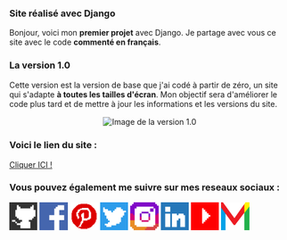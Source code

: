 ### Site réalisé avec Django

Bonjour, voici mon **premier projet** avec Django. Je partage avec vous ce site avec le code **commenté en français**.

### La version 1.0

Cette version est la version de base que j'ai codé à partir de zéro, un site qui s'adapte **à toutes les tailles d'écran**. Mon objectif sera d'améliorer le code plus tard et de mettre à jour les informations et les versions du site.
<br/>
<p align="center">
<img align="center" src="snakeV1-0.jpg" alt="Image de la version 1.0">
</p>

### Voici le lien du site : 

 <a href="https://kevinozkaraca.github.io/" target="_blank">Cliquer ICI !</a>
  <br/>

### Vous pouvez également me suivre sur mes reseaux sociaux : 

<p align="center">
    <div class="socialIcons">
            <a href="https://github.com/kevinozkaraca" target="_blank"><img width="10%" src="imagesReadme/iconGithub.png" alt="Icone Github de Kevin Özkaraca" aria-label="Accedez à mes dépots Github" title="Accedez à mes dépots Github"></a>
            <a href="https://www.facebook.com/kevinozkaraca" target="_blank"><img width="10%" src="imagesReadme/iconFacebook.png" alt="Icone Facebook de Kevin Özkaraca" aria-label="Accedez à mon compte Facebook" title="Accedez à mon compte Facebook" ></a>
             <a href="https://pinterest.com/kevinozkaraca" target="_blank"><img width="10%" src="imagesReadme/iconPinterest.png" alt="Icone Pinterest de Kevin Özkaraca" aria-label="Accedez à mon compte Pinterest" title="Accedez à mon compte Pinterest"></a>
            <a href="https://twitter.com/kevinozkaraca" target="_blank"><img width="10%" src="imagesReadme/iconTwitter.png" alt="Icone Twitter de Kevin Özkaraca" aria-label="Accedez à mon compte Twitter" title="Accedez à mon compte Twitter"></a>
            <a href="https://instagram.com/kevinozkaraca" target="_blank"><img width="10%" src="imagesReadme/iconInstagram.png" alt="Icone Instagram de Kevin Özkaraca" aria-label="Accedez à mon compte Twitter" title="Accedez à mon compte Twitter"></a>
            <a href="https://www.linkedin.com/in/kevin-%C3%B6zkaraca-66a256209/" target="_blank"><img width="10%" src="imagesReadme/iconLinkedin.png" alt="Icone Linkedin de Kevin Özkaraca" aria-label="Accedez à mon  compte Linkedin" title="Accedez à mon  compte Linkedin"></a>
            <a href="https://www.youtube.com/channel/UCgrJrS7eEZ-HpdyA6YoXRmw" target="_blank"><img width="10%" src="imagesReadme/iconYoutube.png" alt="Icone Youtube de Kevin Özkaraca" aria-label="Accedez à ma chaine Youtube" title="Accedez à ma chaine Youtube"></a>
            <a href="mailto:kevin.ozkaraca@gmail.com" target="_blank"><img width="10%" src="imagesReadme/iconGmail.png" alt="Icone Gmail de Kevin Özkaraca" aria-label="Envoyez moi un mail sur mon Gmail" title="Envoyez moi un mail sur mon Gmail" ></a>
    </div>  
</p>
